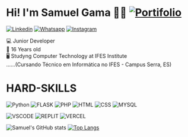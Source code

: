 # Hi! I'm Samuel Gama 👋🏻 [![Portifolio](https://img.shields.io/website-up-down-green-red/http/monip.org.svg)](https://samuelfox30.github.io/)

[![Linkedin](https://img.shields.io/badge/LinkedIn-0077B5?style=for-the-badge&logo=linkedin&logoColor=white)](https://linkedin.com/in/samuel-raposo-072ab7266)
[![Whatsapp](https://img.shields.io/badge/WhatsApp-25D366?style=for-the-badge&logo=whatsapp&logoColor=white)](https://api.whatsapp.com/send/?phone=5527992297504&text&type=phone_number&app_absent=0)
[![Instagram](https://img.shields.io/badge/Instagram-E4405F?style=for-the-badge&logo=instagram&logoColor=white)](https://www.instagram.com/samuel.rgama?utm_source=qr)

💻 Junior Developer <br>
👤 16 Years old <br>
🖥️ Studyng Computer Technology at IFES Institute <br>
......(Cursando Técnico em Informática no IFES - Campus Serra, ES) <br>

##

# HARD-SKILLS

![Python](https://img.shields.io/badge/Python-3776AB?style=for-the-badge&logo=python&logoColor=white)
![FLASK](https://img.shields.io/badge/Flask-000000?style=for-the-badge&logo=flask&logoColor=white)
![PHP](https://img.shields.io/badge/PHP-777BB4?style=for-the-badge&logo=php&logoColor=white)
![HTML](https://img.shields.io/badge/HTML5-E34F26?style=for-the-badge&logo=html5&logoColor=white)
![CSS](https://img.shields.io/badge/CSS3-1572B6?style=for-the-badge&logo=css3&logoColor=white)
![MYSQL](https://img.shields.io/badge/MySQL-00000F?style=for-the-badge&logo=mysql&logoColor=white)

![VSCODE](https://img.shields.io/badge/Visual_Studio_Code-0078D4?style=for-the-badge&logo=visual%20studio%20code&logoColor=white)
![REPLIT](https://img.shields.io/badge/replit-667881?style=for-the-badge&logo=replit&logoColor=white)
![VERCEL](https://img.shields.io/badge/Vercel-000000?style=for-the-badge&logo=vercel&logoColor=white)

![Samuel's GitHub stats](https://github-readme-stats.vercel.app/api?username=Samuelfox30&show_icons=true&theme=tokyonight&rank_icon=github)
[![Top Langs](https://github-readme-stats.vercel.app/api/top-langs/?username=samuelfox30&layout=donut&theme=tokyonight)](https://github.com/anuraghazra/github-readme-stats)

